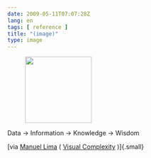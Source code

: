 ```yaml
---
date: 2009-05-11T07:07:28Z
lang: en
tags: [ reference ]
title: "(image)"
type: image
---
```


<figure>
<a
href="https://hugo.ferreira.cc/data-information-knowledge-wisdom/attachment/1215/"
rel="attachment"><img
src="/wp-content/uploads/2009/05/buAmlI5IVnbznlmsgP1nESj8o1_500-150x150.png"
width="150" height="150" /></a></figure>

Data → Information → Knowledge → Wisdom

[via [Manuel Lima](http://mslima.com) ( [Visual
Complexity](http://visualcomplexity.com) )]{.small}

